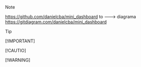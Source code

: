 > [!NOTE]
> 
https://github.com/danielcba/mini_dashboard
to ---> diagrama
https://gitdiagram.com/danielcba/mini_dashboard

> [!TIP]
>
> [!IMPORTANT]
> 
> [!CAUTIO]
>
> [!WARNING]
